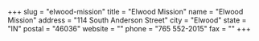 +++
slug = "elwood-mission"
title = "Elwood Mission"
name = "Elwood Mission"
address = "114 South Anderson Street"
city = "Elwood"
state = "IN"
postal = "46036"
website = ""
phone = "765 552-2015"
fax = ""
+++
